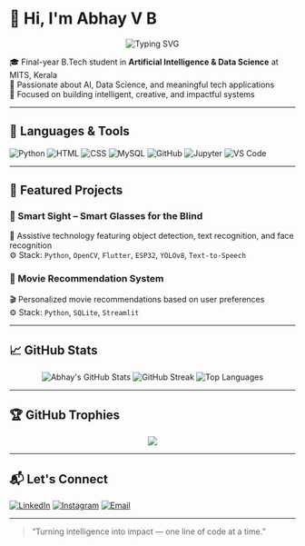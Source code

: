 # 👋 Hi, I'm Abhay V B

<p align="center">
  <img src="https://readme-typing-svg.demolab.com?font=Fira+Code&weight=700&size=22&duration=3000&pause=1000&center=true&vCenter=true&width=600&color=3366CC&lines=AI+%26+DS+Enthusiast;Developer;Passionate;Final+Year+Student" alt="Typing SVG" />
</p>

🎓 Final-year B.Tech student in **Artificial Intelligence & Data Science** at MITS, Kerala  
🌱 Passionate about AI, Data Science, and meaningful tech applications  
🎯 Focused on building intelligent, creative, and impactful systems  

---

## 🚀 Languages & Tools
![Python](https://img.shields.io/badge/Python-3776AB?style=for-the-badge&logo=python&logoColor=white)
![HTML](https://img.shields.io/badge/HTML-E34F26?style=for-the-badge&logo=html5&logoColor=white)
![CSS](https://img.shields.io/badge/CSS-1572B6?style=for-the-badge&logo=css3&logoColor=white)
![MySQL](https://img.shields.io/badge/MySQL-00000F?style=for-the-badge&logo=mysql&logoColor=white)
![GitHub](https://img.shields.io/badge/GitHub-181717?style=for-the-badge&logo=github&logoColor=white)
![Jupyter](https://img.shields.io/badge/Jupyter-F37626?style=for-the-badge&logo=jupyter&logoColor=white)
![VS Code](https://img.shields.io/badge/VS_Code-007ACC?style=for-the-badge&logo=visual-studio-code&logoColor=white)

---

## 📌 Featured Projects

### 🔹 Smart Sight – Smart Glasses for the Blind  
🦯 Assistive technology featuring object detection, text recognition, and face recognition  
⚙️ Stack: `Python`, `OpenCV`, `Flutter`, `ESP32`, `YOLOv8`, `Text-to-Speech`

### 🔹 Movie Recommendation System  
🎬 Personalized movie recommendations based on user preferences  
⚙️ Stack: `Python`, `SQLite`, `Streamlit`

---

## 📈 GitHub Stats
<p align="center">
  <img src="https://github-readme-stats.vercel.app/api?username=abhay-117&show_icons=true&theme=radical" alt="Abhay's GitHub Stats" />
  <img src="https://github-readme-streak-stats.herokuapp.com/?user=abhay-117&theme=radical" alt="GitHub Streak" />
  <img src="https://github-readme-stats.vercel.app/api/top-langs/?username=abhay-117&layout=compact&theme=radical" alt="Top Languages" />
</p>

---

## 🏆 GitHub Trophies
<p align="center">
  <img src="https://github-profile-trophy.vercel.app/?username=abhay-117&theme=radical" />
</p>

---

## 📬 Let's Connect

[![LinkedIn](https://img.shields.io/badge/LinkedIn-blue?style=flat&logo=linkedin)](https://www.linkedin.com/in/abhay-v-b-950202282/)
[![Instagram](https://img.shields.io/badge/Instagram-E4405F?style=flat&logo=instagram&logoColor=white)](https://www.instagram.com/your-handle)
[![Email](https://img.shields.io/badge/Email-D14836?style=flat&logo=gmail&logoColor=white)](mailto:your.email@example.com)

---

> “Turning intelligence into impact — one line of code at a time.”
